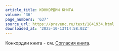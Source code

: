 ```yaml
---
article_title: КОНКОРДИИ КНИГА
volume: '36'
page_numbers: '637'
source_url: https://pravenc.ru/text/1841934.html
downloaded_at: '2025-10-13T14:58:02Z'
---
```


Конкордии книга - см. [Согласия книга](<https://pravenc.ru/text/Согласия книга.html>).
